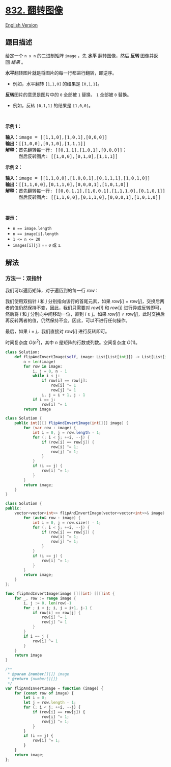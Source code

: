 # [832. 翻转图像](https://leetcode.cn/problems/flipping-an-image)

[English Version](/solution/0800-0899/0832.Flipping%20an%20Image/README_EN.md)

## 题目描述

<!-- 这里写题目描述 -->

<p>给定一个<meta charset="UTF-8" />&nbsp;<code>n x n</code>&nbsp;的二进制矩阵&nbsp;<code>image</code>&nbsp;，先 <strong>水平</strong> 翻转图像，然后&nbsp;<strong>反转&nbsp;</strong>图像并返回&nbsp;<em>结果</em>&nbsp;。</p>

<p><strong>水平</strong>翻转图片就是将图片的每一行都进行翻转，即逆序。</p>

<ul>
	<li>例如，水平翻转&nbsp;<code>[1,1,0]</code>&nbsp;的结果是&nbsp;<code>[0,1,1]</code>。</li>
</ul>

<p><strong>反转</strong>图片的意思是图片中的&nbsp;<code>0</code>&nbsp;全部被&nbsp;<code>1</code>&nbsp;替换，&nbsp;<code>1</code>&nbsp;全部被&nbsp;<code>0</code>&nbsp;替换。</p>

<ul>
	<li>例如，反转&nbsp;<code>[0,1,1]</code>&nbsp;的结果是&nbsp;<code>[1,0,0]</code>。</li>
</ul>

<p>&nbsp;</p>

<p><strong>示例 1：</strong></p>

<pre>
<strong>输入：</strong>image = [[1,1,0],[1,0,1],[0,0,0]]
<strong>输出：</strong>[[1,0,0],[0,1,0],[1,1,1]]
<strong>解释：</strong>首先翻转每一行: [[0,1,1],[1,0,1],[0,0,0]]；
     然后反转图片: [[1,0,0],[0,1,0],[1,1,1]]
</pre>

<p><strong>示例 2：</strong></p>

<pre>
<strong>输入：</strong>image = [[1,1,0,0],[1,0,0,1],[0,1,1,1],[1,0,1,0]]
<strong>输出：</strong>[[1,1,0,0],[0,1,1,0],[0,0,0,1],[1,0,1,0]]
<strong>解释：</strong>首先翻转每一行: [[0,0,1,1],[1,0,0,1],[1,1,1,0],[0,1,0,1]]；
     然后反转图片: [[1,1,0,0],[0,1,1,0],[0,0,0,1],[1,0,1,0]]
</pre>

<p>&nbsp;</p>

<p><strong>提示：</strong></p>

<p><meta charset="UTF-8" /></p>

<ul>
	<li><code>n == image.length</code></li>
	<li><code>n == image[i].length</code></li>
	<li><code>1 &lt;= n &lt;= 20</code></li>
	<li><code>images[i][j]</code>&nbsp;==&nbsp;<code>0</code>&nbsp;或&nbsp;<code>1</code>.</li>
</ul>

## 解法

### 方法一：双指针

我们可以遍历矩阵，对于遍历到的每一行 $row$：

我们使用双指针 $i$ 和 $j$ 分别指向该行的首尾元素，如果 $row[i] = row[j]$，交换后两者的值仍然保持不变，因此，我们只需要对 $row[i]$ 和 $row[j]$ 进行异或反转即可，然后将 $i$ 和 $j$ 分别向中间移动一位，直到 $i \geq j$。如果 $row[i] \neq row[j]$，此时交换后再反转两者的值，仍然保持不变，因此，可以不进行任何操作。

最后，如果 $i = j$，我们直接对 $row[i]$ 进行反转即可。

时间复杂度 $O(n^2)$，其中 $n$ 是矩阵的行数或列数。空间复杂度 $O(1)$。

<!-- tabs:start -->

```python
class Solution:
    def flipAndInvertImage(self, image: List[List[int]]) -> List[List[int]]:
        n = len(image)
        for row in image:
            i, j = 0, n - 1
            while i < j:
                if row[i] == row[j]:
                    row[i] ^= 1
                    row[j] ^= 1
                i, j = i + 1, j - 1
            if i == j:
                row[i] ^= 1
        return image
```

```java
class Solution {
    public int[][] flipAndInvertImage(int[][] image) {
        for (var row : image) {
            int i = 0, j = row.length - 1;
            for (; i < j; ++i, --j) {
                if (row[i] == row[j]) {
                    row[i] ^= 1;
                    row[j] ^= 1;
                }
            }
            if (i == j) {
                row[i] ^= 1;
            }
        }
        return image;
    }
}
```

```cpp
class Solution {
public:
    vector<vector<int>> flipAndInvertImage(vector<vector<int>>& image) {
        for (auto& row : image) {
            int i = 0, j = row.size() - 1;
            for (; i < j; ++i, --j) {
                if (row[i] == row[j]) {
                    row[i] ^= 1;
                    row[j] ^= 1;
                }
            }
            if (i == j) {
                row[i] ^= 1;
            }
        }
        return image;
    }
};
```

```go
func flipAndInvertImage(image [][]int) [][]int {
	for _, row := range image {
		i, j := 0, len(row)-1
		for ; i < j; i, j = i+1, j-1 {
			if row[i] == row[j] {
				row[i] ^= 1
				row[j] ^= 1
			}
		}
		if i == j {
			row[i] ^= 1
		}
	}
	return image
}
```

```js
/**
 * @param {number[][]} image
 * @return {number[][]}
 */
var flipAndInvertImage = function (image) {
    for (const row of image) {
        let i = 0;
        let j = row.length - 1;
        for (; i < j; ++i, --j) {
            if (row[i] == row[j]) {
                row[i] ^= 1;
                row[j] ^= 1;
            }
        }
        if (i == j) {
            row[i] ^= 1;
        }
    }
    return image;
};
```

<!-- tabs:end -->

<!-- end -->
